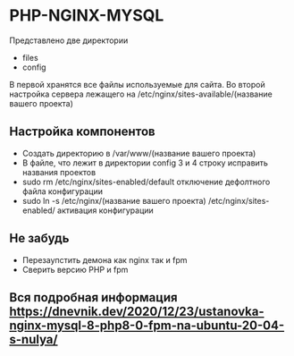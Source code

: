 # PHP-NGINX-MYSQL

Представлено две директории

- files
- config

В первой хранятся все файлы используемые для сайта.
Во второй настройка сервера лежащего на /etc/nginx/sites-available/(название вашего проекта)

## Настройка компонентов

- Создать директорию в /var/www/(название вашего проекта)
- В файле, что лежит в директории config 3 и 4 строку исправить названия проектов
- sudo rm /etc/nginx/sites-enabled/default  отключение дефолтного файла конфигурации
- sudo ln -s /etc/nginx/(название вашего проекта) /etc/nginx/sites-enabled/  активация конфигурации

## Не забудь

- Перезаупстить демона как nginx так и fpm
- Сверить версию PHP и fpm

## Вся подробная информация https://dnevnik.dev/2020/12/23/ustanovka-nginx-mysql-8-php8-0-fpm-na-ubuntu-20-04-s-nulya/
